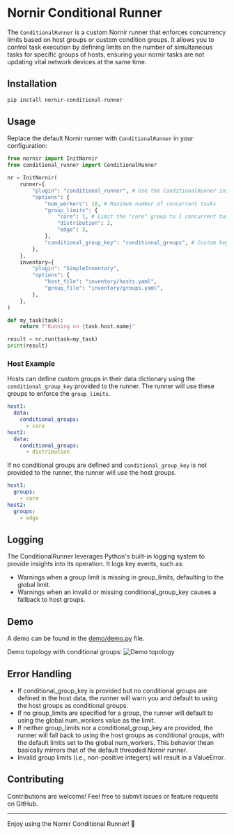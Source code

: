 # Nornir Conditional Runner

The `ConditionalRunner` is a custom Nornir runner that enforces concurrency limits based on host groups or custom condition groups. It allows you to control task execution by defining limits on the number of simultaneous tasks for specific groups of hosts, ensuring your nornir tasks are not updating vital network devices at the same time.

## Installation

```bash
pip install nornir-conditional-runner
```

## Usage

Replace the default Nornir runner with `ConditionalRunner` in your configuration:

```python
from nornir import InitNornir
from conditional_runner import ConditionalRunner

nr = InitNornir(
    runner={
        "plugin": "conditional_runner", # Use the ConditionalRunner instead of the default
        "options": {
            "num_workers": 10, # Maximum number of concurrent tasks
            "group_limits": {
                "core": 1, # Limit the "core" group to 1 concurrent task
                "distribution": 2,
                "edge": 3,
            },
            "conditional_group_key": "conditional_groups", # Custom key for conditional groups config in host data
        },
    },
    inventory={
        "plugin": "SimpleInventory",
        "options": {
            "host_file": "inventory/hosts.yaml",
            "group_file": "inventory/groups.yaml",
        },
    },
)

def my_task(task):
    return f"Running on {task.host.name}"

result = nr.run(task=my_task)
print(result)
```
### Host Example
Hosts can define custom groups in their data dictionary using the `conditional_group_key` provided to the runner. The runner will use these groups to enforce the `group_limits`.

```yaml
host1:
  data:
    conditional_groups:
      - core
host2:
  data:
    conditional_groups:
      - distribution
````
If no conditional groups are defined and `conditional_group_key` is not provided to the runner, the runner will use the host groups.

```yaml
host1:
  groups: 
    - core
host2:
  groups: 
    - edge
```
## Logging

The ConditionalRunner leverages Python's built-in logging system to provide insights into its operation. It logs key events, such as:

- Warnings when a group limit is missing in group_limits, defaulting to the global limit.
- Warnings when an invalid or missing conditional_group_key causes a fallback to host groups.

## Demo

A demo can be found in the [demo/demo.py](demo/demo.py) file.

Demo topology with conditional groups:
![Demo topology](demo/demo_topology.drawio.png)

## Error Handling

- If conditional_group_key is provided but no conditional groups are defined in the host data, the runner will warn you and default to using the host groups as conditional groups.
- If no group_limits are specified for a group, the runner will default to using the global num_workers value as the limit.
- If neither group_limits nor a conditional_group_key are provided, the runner will fall back to using the host groups as conditional groups, with the default limits set to the global num_workers. This behavior thean basically mirrors that of the default threaded Nornir runner.
- Invalid group limits (i.e., non-positive integers) will result in a ValueError.

## Contributing

Contributions are welcome! Feel free to submit issues or feature requests on GitHub.

--- 
Enjoy using the Nornir Conditional Runner! 🎉